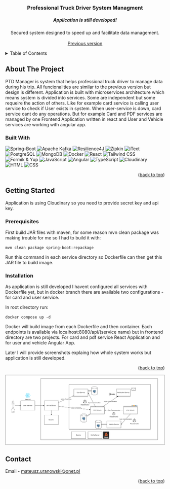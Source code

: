 <a name="readme-top"></a>
<!-- PROJECT LOGO -->
<br />
<div align="center">

  <h3 align="center">Professional Truck Driver System Managment</h3>
  
  <h5 align="center">Application is still developed!</h5>

  <p align="center">
    Secured system designed to speed up and facilitate data management.
    <br />
    <br />
    <a href="https://github.com/mateusz-uran/PTD-Manager">Previous version</a>
  </p>
</div>

<!-- TABLE OF CONTENTS -->
<details>
  <summary>Table of Contents</summary>
  <ol>
    <li>
      <a href="#about-the-project">About The Project</a>
      <ul>
        <li><a href="#built-with">Built With</a></li>
      </ul>
    </li>
    <li>
      <a href="#getting-started">Getting Started</a>
      <ul>
        <li><a href="#prerequisites">Prerequisites</a></li>
        <li><a href="#installation">Installation</a></li>
      </ul>
    </li>
    <li><a href="#contact">Contact</a></li>
  </ol>
</details>

<!-- ABOUT THE PROJECT -->
## About The Project

PTD Manager is system that helps professional truck driver to manage data during his trip.
All funcionalities are similar to the previous version but design is different. Application is built with microservices architecture
which means system is divided into services. Some are independent but some requeire the action of others. Like for example card service
is calling user service to check if User exists in system. When user-service is down, card service cant do any operations. But for example
Card and PDF services are managed by one Frontend Application written in react and User and Vehicle services are working with angular app.


### Built With

![Spring-Boot][Spring-Boot]
![Apache Kafka][Apache Kafka]
![Resilience4J][Resilience4J]
![Zipkin][Zipkin]
![iText][iText]
![PostgreSQL][PostgreSQL]
![MongoDB][MongoDB]
![Docker][Docker]
![React][React]
![Tailwind CSS][Tailwind CSS]
![Formik & Yup][Formik & Yup]
![JavaScript][JavaScript]
![Angular][Angular]
![TypeScript][TypeScript]
![Cloudinary][Cloudinary]
![HTML][HTML]
![CSS][CSS]

<p align="right">(<a href="#readme-top">back to top</a>)</p>

<!-- GETTING STARTED -->
## Getting Started

Application is using Cloudinary so you need to provide secret key and api key.

### Prerequisites

First build JAR files with maven, for some reason mvn clean package was making trouble for me
so I had to build it with:
```
mvn clean package spring-boot:repackage

```
Run this command in each service directory so Dockerfile can then get this JAR file to build image.

### Installation

As application is still developed I havent configured all services with Dockerfile yet, but in docker branch there are available
two configurations - for card and user service.

In root directory run:
```
docker compose up -d

```
Docker will build image from each Dockerfile and then container. Each endpoints is available via localhost:8080/api/(service name)
but in frontend directory are two projects. 
For card and pdf service React Application and for user and vehicle Angular App.

Later I will provide screenshots explaing how whole system works but application is still developed.

<p align="right">(<a href="#readme-top">back to top</a>)</p>

![diagram]

<!-- CONTACT -->
## Contact

Email - mateusz.uranowski@onet.pl

<p align="right">(<a href="#readme-top">back to top</a>)</p>


[Spring-Boot]: https://img.shields.io/badge/Spring--Boot-black?logo=springboot&logoColor=6DB33F
[Apache Kafka]: https://img.shields.io/badge/Apache_Kafka-000?logo=Apache+Kafka
[Resilience4J]: https://img.shields.io/badge/Resilience4j_-000
[Zipkin]: https://img.shields.io/badge/Zipkin-fe7139
[iText]: https://img.shields.io/badge/iText-ff9f18
[PostgreSQL]: https://img.shields.io/badge/PostgreSQL-336691?logo=PostgreSQL&logoColor=fff
[MongoDB]: https://img.shields.io/badge/PostgreSQL-4faa41?logo=MongoDB&logoColor=fff
[Docker]: https://img.shields.io/badge/Docker-139fdc?logo=Docker&logoColor=fff
[React]: https://img.shields.io/badge/React-black?logo=react
[Tailwind CSS]: https://img.shields.io/badge/Tailwind_CSS-38bdf8?logo=Tailwind+CSS&logoColor=fff
[Formik & Yup]: https://img.shields.io/badge/Formik_%26_Yup-0052cc
[Angular]: https://img.shields.io/badge/Angular-c3002f?logo=Angular
[Cloudinary]: https://img.shields.io/badge/Cloudinary-3448c5
[HTML]: https://img.shields.io/badge/HTML-white?logo=html5
[CSS]: https://img.shields.io/badge/CSS-264ee4?logo=css3
[JavaScript]: https://img.shields.io/badge/JavaScript-black?logo=javascript
[TypeScript]: https://img.shields.io/badge/TypeScript-000?logo=TypeScript


[diagram]: diagram.png
